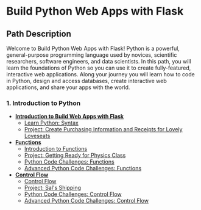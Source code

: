 # Build Python Web Apps with Flask

## Path Description

Welcome to Build Python Web Apps with Flask! Python is a powerful, general-purpose programming language used by novices, scientific researchers, software engineers, and data scientists. In this path, you will learn the foundations of Python so you can use it to create fully-featured, interactive web applications. Along your journey you will learn how to code in Python, design and access databases, create interactive web applications, and share your apps with the world.

### 1. Introduction to Python
  - **[Introduction to Build Web Apps with Flask](python_intro/web_app_intro)**
    * [Learn Python: Syntax](python_intro/web_app_intro/lesson)
    * [Project: Create Purchasing Information and Receipts for Lovely Loveseats](python_intro/web_app_intro/project)
  - **[Functions](python_intro/function)**
    * [Introduction to Functions](python_intro/function/lesson)
    * [Project: Getting Ready for Physics Class](python_intro/function/project)
    * [Python Code Challenges: Functions](python_intro/function/article)
    * [Advanced Python Code Challenges: Functions](python_intro/function/article_advanced)
  - **[Control Flow](python_intro/control_flow)**
    * [Control Flow](python_intro/control_flow/lesson)
    * [Project: Sal's Shipping](python_intro/control_flow/project)
    * [Python Code Challenges: Control Flow](python_intro/control_flow/article)
    * [Advanced Python Code Challenges: Control Flow](python_intro/control_flow/article_advanced)
